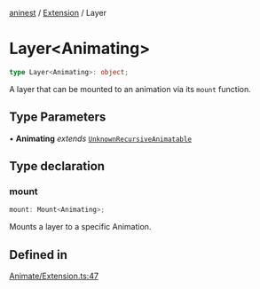 [aninest](../../index.md) / [Extension](../index.md) / Layer

# Layer\<Animating\>

```ts
type Layer<Animating>: object;
```

A layer that can be mounted to an animation via its `mount` function.

## Type Parameters

• **Animating** *extends* [`UnknownRecursiveAnimatable`](../../AnimatableTypes/type-aliases/UnknownRecursiveAnimatable.md)

## Type declaration

### mount

```ts
mount: Mount<Animating>;
```

Mounts a layer to a specific Animation.

## Defined in

[Animate/Extension.ts:47](https://github.com/zphrs/aninest/blob/faa26c191e539bfffb0686de3335249d40ae5db1/core/src/Animate/Extension.ts#L47)
